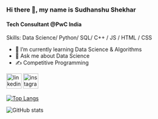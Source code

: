 ### Hi there 👋, my name is Sudhanshu Shekhar
#### Tech Consultant @PwC India


Skills: Data Science/ Python/ SQL/ C++ / JS / HTML / CSS

- 🌱 I’m currently learning Data Science & Algorithms 
- 💬 Ask me about Data Science 
- ✍️ Competitive Programming 


[<img src='https://cdn.jsdelivr.net/npm/simple-icons@3.0.1/icons/linkedin.svg' alt='linkedin' height='40'>](https://www.linkedin.com/in/https://www.linkedin.com/in/sudhanshu-shekhar-847211191//)  [<img src='https://cdn.jsdelivr.net/npm/simple-icons@3.0.1/icons/instagram.svg' alt='instagram' height='40'>](https://www.instagram.com/sudhanshu_s24/)  

[![Top Langs](https://github-readme-stats.vercel.app/api/top-langs/?username=sudh042001)](https://github.com/anuraghazra/github-readme-stats)

![GitHub stats](https://github-readme-stats.vercel.app/api?username=sudh042001&show_icons=true)  



